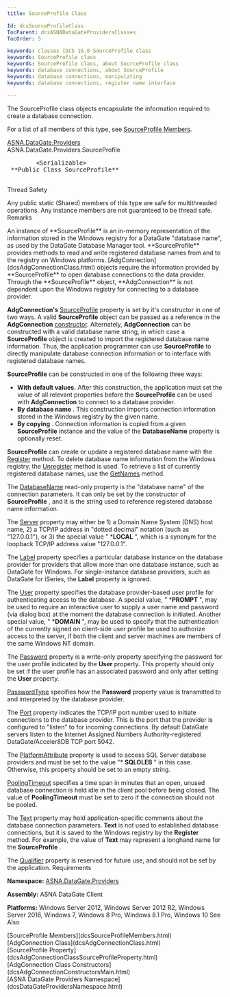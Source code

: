 ```yaml
---
title: SourceProfile Class

Id: dcsSourceProfileClass
TocParent: dcsASNADataGateProvidersClasses
TocOrder: 5

keywords: classes [DCS 16.0 SourceProfile class
keywords: SourceProfile class
keywords: SourceProfile class, about SourceProfile class
keywords: database connections, about SourceProfile
keywords: database connections, manipulating
keywords: database connections, register name interface

---
```


The <span>SourceProfile</span> class objects encapsulate the information required to create a database connection.

For a list of all members of this type, see [SourceProfile Members](dcsSourceProfileMembers.html).

[ASNA.DataGate.Providers](dcsDataGateProvidersNamespace.html) <br /> ASNA.DataGate.Providers.<span>SourceProfile</span>
<pre class="syntax" >
        <span>&lt;Serializable&gt;</span>
 **Public Class SourceProfile** 
      </pre>

Thread Safety

Any public static (Shared) members of this type are safe for multithreaded operations. Any instance members are not guaranteed to be thread safe.
Remarks

<p>An instance of **SourceProfile** is an in-memory representation of the information stored in the Windows registry for a DataGate "database name", as used by the DataGate Database Manager tool. **SourceProfile** provides methods to read and write registered database names from and to the registry on Windows platforms. [AdgConnection](dcsAdgConnectionClass.html) objects require the information provided by **SourceProfile** to open database connections to the data provider. Through the **SourceProfile** object, **AdgConnection** is not dependent upon the Windows registry for connecting to a database provider.

**AdgConnection's** [ SourceProfile](dcsAdgConnectionClassSourceProfileProperty.html) property is set by it's constructor in one of two ways. A valid **SourceProfile** object can be passed as a reference in the **AdgConnection** [constructor](dcsAdgConnectionConstructorsMain.html). Alternately, **AdgConnection** can be constructed with a valid database name string, in which case a **SourceProfile** object is created to import the registered database name information. Thus, the application programmer can use **SourceProfile** to directly manipulate database connection information or to interface with registered database names.

**SourceProfile** can be constructed in one of the following three ways:

- **With default values.**   After this construction, the 
					application must set the value of all relevant properties before the **SourceProfile** 
					can be used with **AdgConnection** 
				to connect to a database provider.
- **By database name** .  This construction imports 
				connection information stored in the Windows registry by the given name.
- **By copying** .  Connection information is copied from a 
					given **SourceProfile**  instance and the value of the **DatabaseName** 
					property is optionally reset.

**SourceProfile** can create or update a registered database name with the [Register](dcsSourceProfileClassRegisterMethod.html) method. To delete database name information from the Windows registry, the [ Unregister](dcsSourceProfileClassUnregisterMethod.html) method is used. To retrieve a list of currently registered database names, use the [ GetNames](dcsSourceProfileClassGetNamesMethod.html) method.

The [DatabaseName](dcsSourceProfileClassDatabaseNameProperty.html) read-only property is the "database name" of the connection parameters. It can only be set by the constructor of **SourceProfile** , and it is the string used to reference registered database name information.

The [Server](dcsSourceProfileClassServerProperty.html) property may either be 1) a Domain Name System (DNS) host name, 2) a TCP/IP address in "dotted decimal" notation (such as "127.0.0.1"), or 3) the special value " ***LOCAL** ", which is a synonym for the loopback TCP/IP address value "127.0.0.1".

The [Label](dcsSourceProfileClassLabelProperty.html) property specifies a particular database instance on the database provider for providers that allow more than one database instance, such as DataGate for Windows. For single-instance database providers, such as DataGate for iSeries, the **Label** property is ignored.

The [User](dcsSourceProfileClassUserProperty.html) property specifies the database provider-based user profile for authenticating access to the database. A special value, " ***PROMPT** ", may be used to require an interactive user to supply a user name and password (via dialog box) at the moment the database connection is initiated. Another special value, " ***DOMAIN** ", may be used to specify that the authentication of the currently signed on client-side user profile be used to authorize access to the server, if both the client and server machines are members of the same Windows NT domain.

The [Password](dcsSourceProfileClassPasswordProperty.html) property is a write-only property specifying the password for the user profile indicated by the **User** property. This property should only be set if the user profile has an associated password and only after setting the **User** property.

[PasswordType](dcsSourceProfileClassPasswordTypeProperty.html) specifies how the **Password** property value is transmitted to and interpreted by the database provider.

The [Port](dcsSourceProfileClassPortProperty.html) property indicates the TCP/IP port number used to initiate connections to the database provider. This is the port that the provider is configured to "listen" to for incoming connections. By default DataGate servers listen to the Internet Assigned Numbers Authority-registered DataGate/Acceler8DB TCP port 5042.

The [PlatformAttribute](dcsSourceProfileClassPlatformAttributeProperty.html) property is used to access SQL Server database providers and must be set to the value "* **SQLOLEB** " in this case. Otherwise, this property should be set to an empty string.

[PoolingTimeout](dcsSourceProfileClassPoolingTimeoutProperty.html) specifies a time span in minutes that an open, unused database connection is held idle in the client pool before being closed. The value of **PoolingTimeout** must be set to zero if the connection should not be pooled.

The [Text](dcsSourceProfileClassTextProperty.html) property may hold application-specific comments about the database connection parameters. **Text** is not used to established database connections, but it is saved to the Windows registry by the **Register** method. For example, the value of **Text** may represent a longhand name for the **SourceProfile** .

The [Qualifier](dcsSourceProfileClassQualifierProperty.html) property is reserved for future use, and should not be set by the application. 
Requirements

**Namespace:** [ ASNA.DataGate.Providers](dcsDataGateProvidersNamespace.html) 

**Assembly:** ASNA DataGate Client

**Platforms:** Windows Server 2012, Windows Server 2012 R2, Windows Server 2016, Windows 7, Windows 8 Pro, Windows 8.1 Pro, Windows 10
See Also

<dl />
      [SourceProfile Members](dcsSourceProfileMembers.html)
      <br />
      [AdgConnection Class](dcsAdgConnectionClass.html)
      <br />
      [SourceProfile Property](dcsAdgConnectionClassSourceProfileProperty.html)
      <br />
      [AdgConnection Class Constructors](dcsAdgConnectionConstructorsMain.html)
      <br />
      [ASNA DataGate Providers Namespace](dcsDataGateProvidersNamespace.html)


